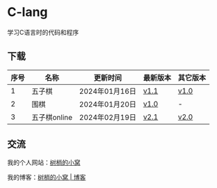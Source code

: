# C-lang
学习C语言时的代码和程序
## 下载
| 序号 | 名称 | 更新时间 | 最新版本 | 其它版本 |
| ---- | -- | ---- | -- | -------  |
| 1 | 五子棋 | 2024年01月16日 | [v1.1](https://github.com/LoosePrince/C-lang/releases/download/%E4%BA%94%E5%AD%90%E6%A3%8B1.1/1.1.exe) | [v1.0](https://github.com/LoosePrince/C-lang/releases/download/%E4%BA%94%E5%AD%90%E6%A3%8B1.0/1.0.exe) |
| 2 | 围棋 | 2024年01月20日 | [v1.0](https://github.com/LoosePrince/C-lang/releases/download/%E5%9B%B4%E6%A3%8B1.0/1.0.exe) | - |
| 3 | 五子棋online | 2024年02月19日 | [v2.1](https://github.com/LoosePrince/C-lang/releases/tag/%E4%BA%94%E5%AD%90%E6%A3%8B2.1) | [v2.0](https://github.com/LoosePrince/C-lang/releases/tag/%E4%BA%94%E5%AD%90%E6%A3%8B2.0) |

## 交流
我的个人网站：[树梢的小窝](https://xzt.plus/)

我的博客：[树梢的小窝 | 博客](https://blog.xzt.plus/)
